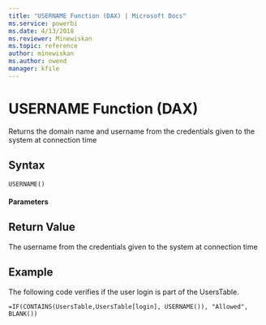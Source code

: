 ```yaml
---
title: "USERNAME Function (DAX) | Microsoft Docs"
ms.service: powerbi
ms.date: 4/13/2018
ms.reviewer: Minewiskan
ms.topic: reference
author: minewiskan
ms.author: owend
manager: kfile
---
```

# USERNAME Function (DAX)
Returns the domain name and username from the credentials given to the system at connection time  
  
## Syntax  
  
```  
USERNAME()  
```  
  
#### Parameters  
  
## Return Value  
The username from the credentials given to the system at connection time  
  
  
## Example  
The following code verifies if the user login is part of the UsersTable.  
  
```  
=IF(CONTAINS(UsersTable,UsersTable[login], USERNAME()), "Allowed", BLANK())  
```  
